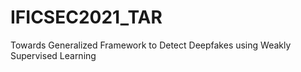 # IFICSEC2021_TAR
Towards Generalized Framework to Detect Deepfakes using Weakly Supervised Learning
